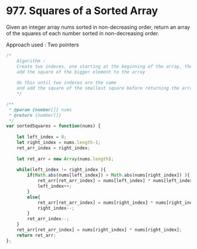 # 977. Squares of a Sorted Array
Given an integer array nums sorted in non-decreasing order, return an array of the squares of each number sorted in non-decreasing order.

Approach used : Two pointers
```javascript
/*
    Algorithm :
    Create two indeces, one starting at the beginning of the array, the other starting from the end
    add the square of the bigger element to the array
    
    do this until two indeces are the same
    and add the square of the smallest square before returning the array  
    */

/**
 * @param {number[]} nums
 * @return {number[]}
 */
var sortedSquares = function(nums) {
    
    let left_index = 0;
    let right_index = nums.length-1;
    ret_arr_index = right_index;
    
    let ret_arr = new Array(nums.length);
    
    while(left_index != right_index ){
        if(Math.abs(nums[left_index]) > Math.abs(nums[right_index]) ){
            ret_arr[ret_arr_index] = nums[left_index] * nums[left_index];
            left_index++;
        }
        else{
            ret_arr[ret_arr_index] = nums[right_index] * nums[right_index];
            right_index--;
        }
        ret_arr_index--;
    }
    ret_arr[ret_arr_index] = nums[right_index] * nums[right_index];
    return ret_arr;
};

```